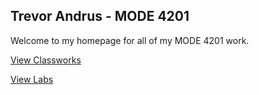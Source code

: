 ## Trevor Andrus - MODE 4201

Welcome to my homepage for all of my MODE 4201 work.

<a href="./Classworks">View Classworks</a>

<a href="./Labs">View Labs</a>

